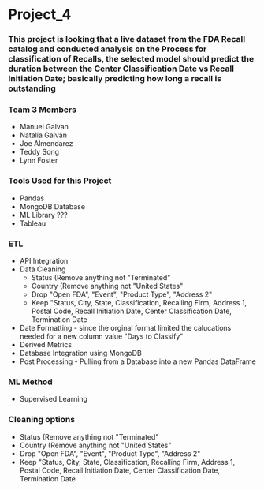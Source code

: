 # Project_4

### This project is looking that a live dataset from the FDA Recall catalog and conducted analysis on the Process for classification of Recalls, the selected model should predict the duration between the Center Classification Date vs Recall Initiation Date; basically predicting how long a recall is outstanding

### Team 3 Members
- Manuel Galvan
- Natalia Galvan
- Joe Almendarez
- Teddy Song
- Lynn Foster

### Tools Used for this Project
- Pandas
- MongoDB Database
- ML Library ???
- Tableau

### ETL 
- API Integration
- Data Cleaning
  - Status (Remove anything not "Terminated"
  - Country (Remove anything not "United States"
  - Drop "Open FDA", "Event", "Product Type", "Address 2"
  - Keep "Status, City, State, Classification, Recalling Firm, Address 1, Postal Code, Recall Initiation Date, Center Classification Date, Termination Date 
- Date Formatting - since the orginal format limited the calucations needed for a new column value "Days to Classify"
- Derived Metrics
- Database Integration using MongoDB
- Post Processing - Pulling from a Database into a new Pandas DataFrame

### ML Method
- Supervised Learning

### Cleaning options
- Status (Remove anything not "Terminated"
- Country (Remove anything not "United States"
- Drop "Open FDA", "Event", "Product Type", "Address 2"
- Keep "Status, City, State, Classification, Recalling Firm, Address 1, Postal Code, Recall Initiation Date, Center Classification Date, Termination Date 
